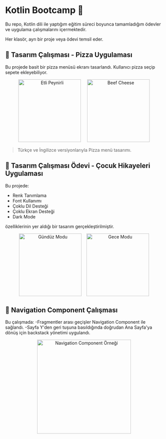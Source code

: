 # Kotlin Bootcamp 📱

Bu repo, Kotlin dili ile yaptığım eğitim süreci boyunca tamamladığım ödevler ve uygulama çalışmalarını içermektedir.

Her klasör, ayrı bir proje veya ödevi temsil eder.

## 🎨 Tasarım Çalışması - Pizza Uygulaması

Bu projede basit bir pizza menüsü ekranı tasarlandı. Kullanıcı pizza seçip sepete ekleyebiliyor.

<p align="center">
  <img src="https://github.com/user-attachments/assets/eba40894-669c-4c7d-b5cc-a03ad7509c5c" alt="Etli Peynirli" width="200"/>
  &nbsp;&nbsp;&nbsp;
  <img src="https://github.com/user-attachments/assets/bbd3d00b-94f0-40bd-b904-832e9e070100" alt="Beef Cheese" width="200"/>
</p>

> Türkçe ve İngilizce versiyonlarıyla Pizza menü tasarımı.

## 🎨 Tasarım Çalışması Ödevi - Çocuk Hikayeleri Uygulaması

Bu projede:
- Renk Tanımlama  
- Font Kullanımı  
- Çoklu Dil Desteği  
- Çoklu Ekran Desteği  
- Dark Mode  

özelliklerinin yer aldığı bir tasarım gerçekleştirilmiştir.

<p align="center">
  <img src="https://github.com/user-attachments/assets/ed4aaf77-a864-4964-b637-80c35a748422" alt="Gündüz Modu" width="200" />
  &nbsp;&nbsp;
  <img src="https://github.com/user-attachments/assets/ff05445e-dfff-42b2-956a-2a1acc13d352" alt="Gece Modu" width="200" />
</p>

## 🧭 Navigation Component Çalışması

Bu çalışmada:
-Fragmentler arası geçişler Navigation Component ile sağlandı.
-Sayfa Y'den geri tuşuna basıldığında doğrudan Ana Sayfa'ya dönüş için backstack yönetimi uygulandı.

<p align="center"> <img src="https://github.com/user-attachments/assets/8a0b947a-8f29-4371-a1f9-48ba3b76e00f" alt="Navigation Component Örneği" width="300" /> </p>



